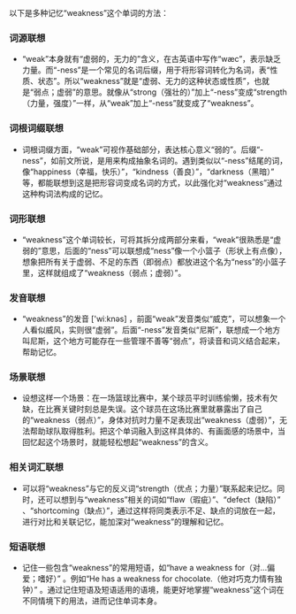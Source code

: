 以下是多种记忆“weakness”这个单词的方法：

### 词源联想
 - “weak”本身就有“虚弱的，无力的”含义，在古英语中写作“wæc”，表示缺乏力量。而“-ness”是一个常见的名词后缀，用于将形容词转化为名词，表“性质、状态”。所以“weakness”就是“虚弱、无力的这种状态或性质”，也就是“弱点；虚弱”的意思。就像从“strong（强壮的）”加上“-ness”变成“strength（力量，强度）”一样，从“weak”加上“-ness”就变成了“weakness”。

### 词根词缀联想
 - 词根词缀方面，“weak”可视作基础部分，表达核心意义“弱的”。后缀“-ness”，如前文所说，是用来构成抽象名词的。遇到类似以“-ness”结尾的词，像“happiness（幸福，快乐）”，“kindness（善良）”，“darkness（黑暗）” 等，都能联想到这是把形容词变成名词的方式，以此强化对“weakness”通过这种构词法构成的记忆。

### 词形联想
 - “weakness”这个单词较长，可将其拆分成两部分来看，“weak”很熟悉是“虚弱的”意思，后面的“ness”可以联想成“ness”像一个小篮子（形状上有点像），想象把所有关于虚弱、不足的东西（即弱点）都放进这个名为“ness”的小篮子里，这样就组成了“weakness（弱点；虚弱）”。

### 发音联想
 - “weakness”的发音 ['wiːknəs] ，前面“weak”发音类似“威克”，可以想象一个人看似威风，实则很“虚弱”。后面“-ness”发音类似“尼斯”，联想成一个地方叫尼斯，这个地方可能存在一些管理不善等“弱点”，将读音和词义结合起来，帮助记忆。

### 场景联想
 - 设想这样一个场景：在一场篮球比赛中，某个球员平时训练偷懒，技术有欠缺，在比赛关键时刻总是失误。这个球员在这场比赛里就暴露出了自己的“weakness（弱点）”，身体对抗时力量不足表现出“weakness（虚弱）”，无法帮助球队取得胜利。把这个单词融入到这样具体的、有画面感的场景中，当回忆起这个场景时，就能轻松想起“weakness”的含义。

### 相关词汇联想
 - 可以将“weakness”与它的反义词“strength（优点；力量）”联系起来记忆。同时，还可以想到与“weakness”相关的词如“flaw（瑕疵）”、“defect（缺陷）” 、“shortcoming（缺点）”，通过这样将同类表示不足、缺点的词放在一起，进行对比和关联记忆，能加深对“weakness”的理解和记忆。

### 短语联想
 - 记住一些包含“weakness”的常用短语，如“have a weakness for（对…偏爱；嗜好）” 。例如“He has a weakness for chocolate.（他对巧克力情有独钟）” 。通过记住短语及短语适用的语境，能更好地掌握“weakness”这个词在不同情境下的用法，进而记住单词本身。 
